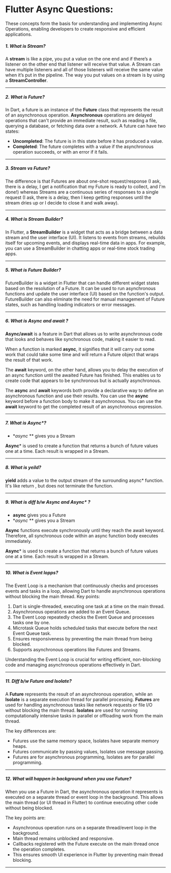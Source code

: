# Flutter Async Questions:

These concepts form the basis for understanding and implementing Async Operations, enabling
developers to create responsive and efficient applications.

##### 1. What is Stream?

A **stream** is like a pipe, you put a value on the one end and if there’s a listener on the other
end that listener will receive that value. A Stream can have multiple listeners and all of those
listeners will receive the same value when it’s put in the pipeline. The way you put values on a
stream is by using a **StreamController**.

--------

##### 2. What is Future?

In Dart, a future is an instance of the **Future** class that represents the result of an
asynchronous operation. **Asynchronous** operations are delayed operations that can't provide an
immediate result, such as reading a file, querying a database, or fetching data over a network. A
future can have two states:

- **Uncompleted**: The future is in this state before it has produced a value.
- **Completed**: The future completes with a value if the asynchronous operation succeeds, or with
  an error if it fails.

--------

##### 3. Stream vs Future?

The difference is that Futures are about one-shot request/response (I ask, there is a delay, I get a
notification that my Future is ready to collect, and I'm done!) whereas Streams are a continuous
series of responses to a single request (I ask, there is a delay, then I keep getting responses
until the stream dries up or I decide to close it and walk away).

--------

##### 4. What is Stream Builder?

In Flutter, a **StreamBuilder** is a widget that acts as a bridge between a data stream and the user
interface (UI). It listens to events from streams, rebuilds itself for upcoming events, and displays
real-time data in apps. For example, you can use a StreamBuilder in chatting apps or real-time stock
trading apps.

--------

##### 5. What is Future Builder?

FutureBuilder is a widget in Flutter that can handle different widget states based on the resolution
of a Future. It can be used to run asynchronous functions and update the user interface (UI) based
on the function's output. FutureBuilder can also eliminate the need for manual management of Future
states, such as handling loading indicators or error messages.

--------

##### 6. What is Async and await ?

**Async/await** is a feature in Dart that allows us to write asynchronous code that looks and
behaves like synchronous code, making it easier to read.

When a function is marked **async**, it signifies that it will carry out some work that could take
some time and will return a Future object that wraps the result of that work.

The **await** keyword, on the other hand, allows you to delay the execution of an async function
until the awaited Future has finished. This enables us to create code that appears to be synchronous
but is actually asynchronous.

The **async** and **await** keywords both provide a declarative way to define an asynchronous
function and use their results. You can use the **async** keyword before a function body to make it
asynchronous. You can use the **await** keyword to get the completed result of an asynchronous
expression.

--------

##### 7. What is Async*?

- **async* ** gives you a Stream

**Async*** is used to create a function that returns a bunch of future values one at a time. Each
result is wrapped in a Stream.

--------

##### 8. What is yeild?

**yield** adds a value to the output stream of the surrounding async* function. It's like return ,
but does not terminate the function.

--------

##### 9. What is diff b/w  Async and Async* ?

- **async** gives you a Future
- **async* ** gives you a Stream

**Async** functions execute synchronously until they reach the await keyword. Therefore, all
synchronous code within an async function body executes immediately.

**Async*** is used to create a function that returns a bunch of future values one at a time. Each
result is wrapped in a Stream.

--------

##### 10. What is Event lopps?

The Event Loop is a mechanism that continuously checks and processes events and tasks in a loop,
allowing Dart to handle asynchronous operations without blocking the main thread.
Key points:

1. Dart is single-threaded, executing one task at a time on the main thread.
2. Asynchronous operations are added to an Event Queue.
3. The Event Loop repeatedly checks the Event Queue and processes tasks one by one.
4. Microtask Queue holds scheduled tasks that execute before the next Event Queue task.
5. Ensures responsiveness by preventing the main thread from being blocked.
6. Supports asynchronous operations like Futures and Streams.

Understanding the Event Loop is crucial for writing efficient, non-blocking code and managing
asynchronous operations effectively in Dart.

--------

##### 11. Diff b/w Future and Isolate?

A **Future** represents the result of an asynchronous operation, while an **Isolate** is a separate
execution thread for parallel processing.
**Futures** are used for handling asynchronous tasks like network requests or file I/O without
blocking the main thread. **Isolates** are used for running computationally intensive tasks in
parallel or offloading work from the main thread.

The key differences are:

- Futures use the same memory space, Isolates have separate memory heaps.
- Futures communicate by passing values, Isolates use message passing.
- Futures are for asynchronous programming, Isolates are for parallel programming.

------------

##### 12. What will happen in background when you use Future?

When you use a Future in Dart, the asynchronous operation it represents is executed on a separate
thread or event loop in the background. This allows the main thread (or UI thread in Flutter) to
continue executing other code without being blocked.

The key points are:

- Asynchronous operation runs on a separate thread/event loop in the background.
- Main thread remains unblocked and responsive.
- Callbacks registered with the Future execute on the main thread once the operation completes.
- This ensures smooth UI experience in Flutter by preventing main thread blocking.

------------




